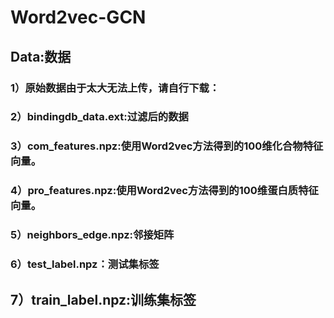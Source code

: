 # Word2vec-GCN

## Data:数据
### 1）原始数据由于太大无法上传，请自行下载：  
### 2）bindingdb_data.ext:过滤后的数据  
### 3）com_features.npz:使用Word2vec方法得到的100维化合物特征向量。  
### 4）pro_features.npz:使用Word2vec方法得到的100维蛋白质特征向量。  
### 5）neighbors_edge.npz:邻接矩阵  
### 6）test_label.npz：测试集标签  
## 7）train_label.npz:训练集标签  

